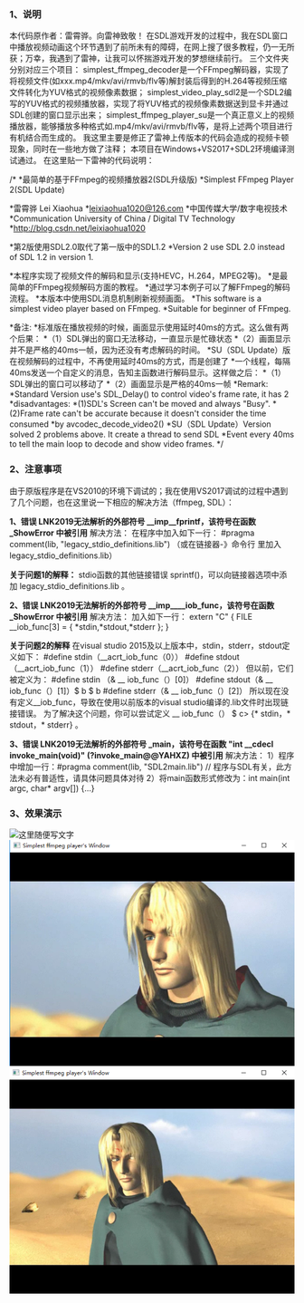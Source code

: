 ### 1、说明
本代码原作者：雷霄骅。向雷神致敬！
在SDL游戏开发的过程中，我在SDL窗口中播放视频动画这个环节遇到了前所未有的障碍，在网上搜了很多教程，仍一无所获；万幸，我遇到了雷神，让我可以怀揣游戏开发的梦想继续前行。
三个文件夹分别对应三个项目：
simplest_ffmpeg_decoder是一个FFmpeg解码器，实现了将视频文件(如xxx.mp4/mkv/avi/rmvb/flv等)解封装后得到的H.264等视频压缩文件转化为YUV格式的视频像素数据；
simplest_video_play_sdl2是一个SDL2编写的YUV格式的视频播放器，实现了将YUV格式的视频像素数据送到显卡并通过SDL创建的窗口显示出来；
simplest_ffmpeg_player_su是一个真正意义上的视频播放器，能够播放多种格式如.mp4/mkv/avi/rmvb/flv等，是将上述两个项目进行有机结合而生成的。
我这里主要是修正了雷神上传版本的代码会造成的视频卡顿现象，同时在一些地方做了注释；
本项目在Windows+VS2017+SDL2环境编译测试通过。
在这里贴一下雷神的代码说明：

/*
 *最简单的基于FFmpeg的视频播放器2(SDL升级版)
 *Simplest FFmpeg Player 2(SDL Update)
 
 *雷霄骅 Lei Xiaohua
 *leixiaohua1020@126.com
 *中国传媒大学/数字电视技术
 *Communication University of China / Digital TV Technology
 *http://blog.csdn.net/leixiaohua1020
 
 *第2版使用SDL2.0取代了第一版中的SDL1.2
 *Version 2 use SDL 2.0 instead of SDL 1.2 in version 1.
 
 *本程序实现了视频文件的解码和显示(支持HEVC，H.264，MPEG2等)。
 *是最简单的FFmpeg视频解码方面的教程。
 *通过学习本例子可以了解FFmpeg的解码流程。
 *本版本中使用SDL消息机制刷新视频画面。
 *This software is a simplest video player based on FFmpeg.
 *Suitable for beginner of FFmpeg.
 
 *备注:
 *标准版在播放视频的时候，画面显示使用延时40ms的方式。这么做有两个后果：
 *（1）SDL弹出的窗口无法移动，一直显示是忙碌状态
 *（2）画面显示并不是严格的40ms一帧，因为还没有考虑解码的时间。
 *SU（SDL Update）版在视频解码的过程中，不再使用延时40ms的方式，而是创建了
 *一个线程，每隔40ms发送一个自定义的消息，告知主函数进行解码显示。这样做之后：
 *（1）SDL弹出的窗口可以移动了
 *（2）画面显示是严格的40ms一帧
 *Remark:
 *Standard Version use's SDL_Delay() to control video's frame rate, it has 2
 *disadvantages:
 *(1)SDL's Screen can't be moved and always "Busy".
 *(2)Frame rate can't be accurate because it doesn't consider the time consumed
 *by avcodec_decode_video2()
 *SU（SDL Update）Version solved 2 problems above. It create a thread to send SDL
 *Event every 40ms to tell the main loop to decode and show video frames.
 */
 
### 2、注意事项
由于原版程序是在VS2010的环境下调试的；我在使用VS2017调试的过程中遇到了几个问题，也在这里说一下相应的解决方法（ffmpeg, SDL）：

**1、错误 LNK2019无法解析的外部符号 __imp__fprintf，该符号在函数 _ShowError 中被引用**
解决方法：
在程序中加入如下一行：
#pragma comment(lib, "legacy_stdio_definitions.lib")
（或在链接器-》命令行 里加入legacy_stdio_definitions.lib）

**关于问题1的解释：**
stdio函数的其他链接错误 sprintf()，可以向链接器选项中添加 legacy_stdio_definitions.lib 。


**2、错误 LNK2019无法解析的外部符号 __imp____iob_func，该符号在函数 _ShowError 中被引用**
解决方法：
加入如下一行：
extern "C" { FILE __iob_func[3] = { *stdin,*stdout,*stderr }; }

**关于问题2的解释**
在visual studio 2015及以上版本中，stdin，stderr，stdout定义如下：
#define stdin（__acrt_iob_func（0））
#define stdout（__acrt_iob_func（1））
#define stderr（__acrt_iob_func（2））
但以前，它们被定义为：
#define stdin （& __ iob_func（）[0]）
#define stdout（& __ iob_func（）[1]）$ b $ b #define stderr（& __ iob_func（）[2]）
所以现在没有定义__iob_func，导致在使用以前版本的visual studio编译的.lib文件时出现链接错误。
为了解决这个问题，你可以尝试定义 __ iob_func（） $ c> {* stdin，* stdout，* stderr} 。


**3、错误 LNK2019无法解析的外部符号 _main，该符号在函数 "int __cdecl invoke_main(void)" (?invoke_main@@YAHXZ) 中被引用**
解决方法：
1）程序中增加一行：#pragma comment(lib, "SDL2main.lib") // 程序与SDL有关，此方法未必有普适性，请具体问题具体对待
2）将main函数形式修改为：int main(int argc, char* argv[]) {...}


### 3、效果演示
![这里随便写文字](https://github.com/clw5180/SDL_ffmpeg_player/blob/master/screenshot/1.bmp)
![这里随便写文字](https://github.com/clw5180/SDL_ffmpeg_player/blob/master/screenshot/2.bmp)
![这里随便写文字](https://github.com/clw5180/SDL_ffmpeg_player/blob/master/screenshot/3.png)

